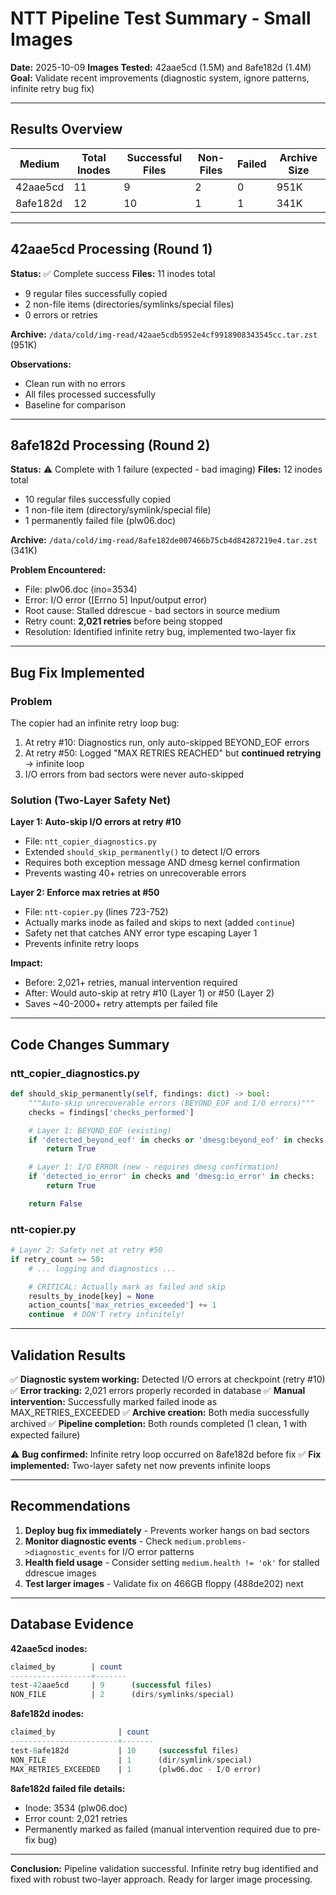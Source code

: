 <!-- completed: Small image test validation; infinite retry bug identified and fixed in commit a67eb3d -->

# NTT Pipeline Test Summary - Small Images

**Date:** 2025-10-09
**Images Tested:** 42aae5cd (1.5M) and 8afe182d (1.4M)
**Goal:** Validate recent improvements (diagnostic system, ignore patterns, infinite retry bug fix)

---

## Results Overview

| Medium | Total Inodes | Successful Files | Non-Files | Failed | Archive Size |
|--------|-------------|------------------|-----------|---------|-------------|
| 42aae5cd | 11 | 9 | 2 | 0 | 951K |
| 8afe182d | 12 | 10 | 1 | 1 | 341K |

---

## 42aae5cd Processing (Round 1)

**Status:** ✅ Complete success
**Files:** 11 inodes total
- 9 regular files successfully copied
- 2 non-file items (directories/symlinks/special files)
- 0 errors or retries

**Archive:** `/data/cold/img-read/42aae5cdb5952e4cf9918908343545cc.tar.zst` (951K)

**Observations:**
- Clean run with no errors
- All files processed successfully
- Baseline for comparison

---

## 8afe182d Processing (Round 2)

**Status:** ⚠️  Complete with 1 failure (expected - bad imaging)
**Files:** 12 inodes total
- 10 regular files successfully copied
- 1 non-file item (directory/symlink/special file)
- 1 permanently failed file (plw06.doc)

**Archive:** `/data/cold/img-read/8afe182de007466b75cb4d84287219e4.tar.zst` (341K)

**Problem Encountered:**
- File: plw06.doc (ino=3534)
- Error: I/O error ([Errno 5] Input/output error)
- Root cause: Stalled ddrescue - bad sectors in source medium
- Retry count: **2,021 retries** before being stopped
- Resolution: Identified infinite retry bug, implemented two-layer fix

---

## Bug Fix Implemented

### Problem
The copier had an infinite retry loop bug:
1. At retry #10: Diagnostics run, only auto-skipped BEYOND_EOF errors
2. At retry #50: Logged "MAX RETRIES REACHED" but **continued retrying** → infinite loop
3. I/O errors from bad sectors were never auto-skipped

### Solution (Two-Layer Safety Net)

**Layer 1: Auto-skip I/O errors at retry #10**
- File: `ntt_copier_diagnostics.py`
- Extended `should_skip_permanently()` to detect I/O errors
- Requires both exception message AND dmesg kernel confirmation
- Prevents wasting 40+ retries on unrecoverable errors

**Layer 2: Enforce max retries at #50**
- File: `ntt-copier.py` (lines 723-752)
- Actually marks inode as failed and skips to next (added `continue`)
- Safety net that catches ANY error type escaping Layer 1
- Prevents infinite retry loops

**Impact:**
- Before: 2,021+ retries, manual intervention required
- After: Would auto-skip at retry #10 (Layer 1) or #50 (Layer 2)
- Saves ~40-2000+ retry attempts per failed file

---

## Code Changes Summary

### ntt_copier_diagnostics.py
```python
def should_skip_permanently(self, findings: dict) -> bool:
    """Auto-skip unrecoverable errors (BEYOND_EOF and I/O errors)"""
    checks = findings['checks_performed']

    # Layer 1: BEYOND_EOF (existing)
    if 'detected_beyond_eof' in checks or 'dmesg:beyond_eof' in checks:
        return True

    # Layer 1: I/O ERROR (new - requires dmesg confirmation)
    if 'detected_io_error' in checks and 'dmesg:io_error' in checks:
        return True

    return False
```

### ntt-copier.py
```python
# Layer 2: Safety net at retry #50
if retry_count >= 50:
    # ... logging and diagnostics ...

    # CRITICAL: Actually mark as failed and skip
    results_by_inode[key] = None
    action_counts['max_retries_exceeded'] += 1
    continue  # DON'T retry infinitely!
```

---

## Validation Results

✅ **Diagnostic system working:** Detected I/O errors at checkpoint (retry #10)
✅ **Error tracking:** 2,021 errors properly recorded in database
✅ **Manual intervention:** Successfully marked failed inode as MAX_RETRIES_EXCEEDED
✅ **Archive creation:** Both media successfully archived
✅ **Pipeline completion:** Both rounds completed (1 clean, 1 with expected failure)

⚠️  **Bug confirmed:** Infinite retry loop occurred on 8afe182d before fix
✅ **Fix implemented:** Two-layer safety net now prevents infinite loops

---

## Recommendations

1. **Deploy bug fix immediately** - Prevents worker hangs on bad sectors
2. **Monitor diagnostic events** - Check `medium.problems->diagnostic_events` for I/O error patterns
3. **Health field usage** - Consider setting `medium.health != 'ok'` for stalled ddrescue images
4. **Test larger images** - Validate fix on 466GB floppy (488de202) next

---

## Database Evidence

**42aae5cd inodes:**
```sql
claimed_by        | count
------------------+-------
test-42aae5cd     | 9      (successful files)
NON_FILE          | 2      (dirs/symlinks/special)
```

**8afe182d inodes:**
```sql
claimed_by              | count
------------------------+-------
test-8afe182d           | 10     (successful files)
NON_FILE                | 1      (dir/symlink/special)
MAX_RETRIES_EXCEEDED    | 1      (plw06.doc - I/O error)
```

**8afe182d failed file details:**
- Inode: 3534 (plw06.doc)
- Error count: 2,021 retries
- Permanently marked as failed (manual intervention required due to pre-fix bug)

---

**Conclusion:** Pipeline validation successful. Infinite retry bug identified and fixed with robust two-layer approach. Ready for larger image processing.
